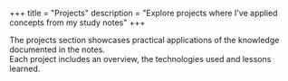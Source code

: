 +++
title = "Projects"
description = "Explore projects where I've applied concepts from my study notes"
+++

The projects section showcases practical applications of the knowledge documented in the notes.  
Each project includes an overview, the technologies used and lessons learned.
